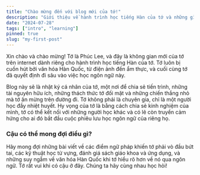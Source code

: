 ```yaml
---
title: "Chào mừng đến với blog mới của tớ!"
description: "Giới thiệu về hành trình học tiếng Hàn của tớ và những gì cậu có thể mong đợi từ blog này."
date: "2024-07-28"
tags: ["intro", "learning"]
pinned: true
slug: "my-first-post"
---
```


Xin chào và chào mừng! Tớ là Phúc Lee, và đây là không gian mới của tớ trên internet dành riêng cho hành trình học tiếng Hàn của tớ. Tớ luôn bị cuốn hút bởi văn hóa Hàn Quốc, từ điện ảnh đến ẩm thực, và cuối cùng tớ đã quyết định đi sâu vào việc học ngôn ngữ này.

Blog này sẽ là nhật ký cá nhân của tớ, một nơi để chia sẻ tiến trình, những tài nguyên hữu ích, những thách thức tớ đối mặt và những chiến thắng nhỏ mà tớ ăn mừng trên đường đi. Tớ không phải là chuyên gia, chỉ là một người học đầy nhiệt huyết. Hy vọng của tớ là bằng cách chia sẻ kinh nghiệm của mình, tớ có thể kết nối với những người học khác và có lẽ còn truyền cảm hứng cho ai đó bắt đầu cuộc phiêu lưu học ngôn ngữ của riêng họ.

### Cậu có thể mong đợi điều gì?

Hãy mong đợi những bài viết về các điểm ngữ pháp khiến tớ phải vò đầu bứt tai, các kỹ thuật học từ vựng, đánh giá sách giáo khoa và ứng dụng, và những suy ngẫm về văn hóa Hàn Quốc khi tớ hiểu rõ hơn về nó qua ngôn ngữ. Tớ rất vui khi có cậu ở đây. Chúng ta hãy cùng nhau học hỏi!

